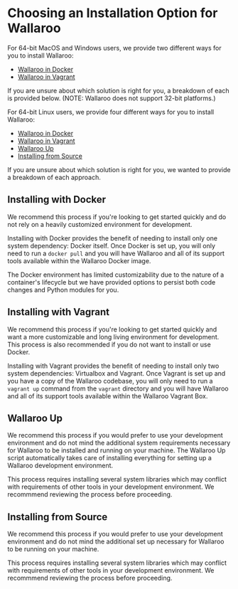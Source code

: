 # Choosing an Installation Option for Wallaroo

For 64-bit MacOS and Windows users, we provide two different ways for you to install Wallaroo:
- [Wallaroo in Docker](/book/getting-started/docker-setup.md)
- [Wallaroo in Vagrant](/book/getting-started-vagrant-setup.md)

If you are unsure about which solution is right for you, a breakdown of each is provided below. (NOTE: Wallaroo does not support 32-bit platforms.)

For 64-bit Linux users, we provide four different ways for you to install Wallaroo:
- [Wallaroo in Docker](/book/getting-started/docker-setup.md)
- [Wallaroo in Vagrant](/book/getting-started/vagrant-setup.md)
- [Wallaroo Up](/book/getting-started/wallaroo-up.md)
- [Installing from Source](/book/getting-started/linux-setup.md)

If you are unsure about which solution is right for you, we wanted to provide a breakdown of each approach.

## Installing with Docker

We recommend this process if you're looking to get started quickly and do not rely on a heavily customized environment for development.

Installing with Docker provides the benefit of needing to install only one system dependency: Docker itself. Once Docker is set up, you will only need to run a `docker pull` and you will have Wallaroo and all of its support tools available within the Wallaroo Docker image.

The Docker environment has limited customizability due to the nature of a container's lifecycle but we have provided options to persist both code changes and Python modules for you.

## Installing with Vagrant

We recommend this process if you're looking to get started quickly and want a more customizable and long living environment for development. This process is also recommended if you do not want to install or use Docker.

Installing with Vagrant provides the benefit of needing to install only two system dependencies: Virtualbox and Vagrant. Once Vagrant is set up and you have a copy of the Wallaroo codebase, you will only need to run a `vagrant up` command from the `vagrant` directory and you will have Wallaroo and all of its support tools available within the Wallaroo Vagrant Box.

## Wallaroo Up

We recommend this process if you would prefer to use your development environment and do not mind the additional system requirements necessary for Wallaroo to be installed and running on your machine. The Wallaroo Up script automatically takes care of installing everything for setting up a Wallaroo development environment.

This process requires installing several system libraries which may conflict with requirements of other tools in your development environment. We recommmend reviewing the process before proceeding.

## Installing from Source

We recommend this process if you would prefer to use your development environment and do not mind the additional set up necessary for Wallaroo to be running on your machine.

This process requires installing several system libraries which may conflict with requirements of other tools in your development environment. We recommmend reviewing the process before proceeding.
